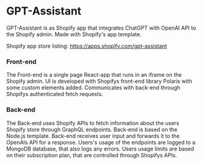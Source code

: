 # GPT-Assistant

GPT-Assistant is as Shopify app that integrates ChatGPT with OpenAI API to the Shopify admin. Made with Shopify's app template.

Shopify app store listing: https://apps.shopify.com/gpt-assistant


### Front-end

The Front-end is a single page React-app that runs in an iframe on the Shopify admin. UI is developed with Shopifys front-end library Polaris with some custom elements added. Communicates with back-end through Shopifys authenticated fetch requests.

### Back-end

The Back-end uses Shopify APIs to fetch information about the users Shopify store through GraphQL endpoints. Back-end is based on the Node.js template. Back-end receives user input and forwards it to the OpenAIs API for a response. Users's usage of the endpoints are logged to a MongoDB database, that also logs any errors. Users usage limits are based on their subscription plan, that are controlled through Shopifys APIs.
